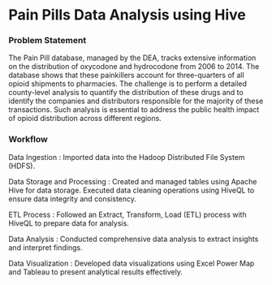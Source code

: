 # Pain Pills Data Analysis using Hive
### Problem Statement 
The Pain Pill database, managed by the DEA, tracks extensive information on the distribution of oxycodone and hydrocodone from 2006 to 2014. The database shows that these painkillers account for three-quarters of all opioid shipments to pharmacies. The challenge is to perform a detailed county-level analysis to quantify the distribution of these drugs and to identify the companies and distributors responsible for the majority of these transactions. Such analysis is essential to address the public health impact of opioid distribution across different regions.

### Workflow
Data Ingestion : 
Imported data into the Hadoop Distributed File System (HDFS).

Data Storage and Processing :
Created and managed tables using Apache Hive for data storage.
Executed data cleaning operations using HiveQL to ensure data integrity and consistency.

ETL Process : 
Followed an Extract, Transform, Load (ETL) process with HiveQL to prepare data for analysis.

Data Analysis : 
Conducted comprehensive data analysis to extract insights and interpret findings.

Data Visualization : 
Developed data visualizations using Excel Power Map and Tableau to present analytical results effectively.
